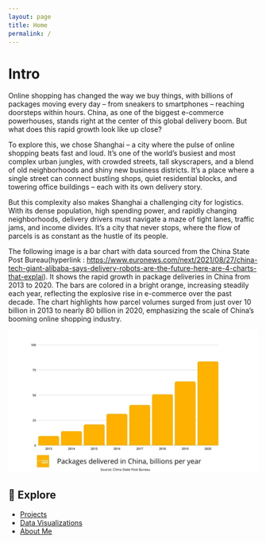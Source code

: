 ```yaml
---
layout: page
title: Home
permalink: /
---
```


# Intro 
Online shopping has changed the way we buy things, with billions of packages moving every day – from sneakers to smartphones – reaching doorsteps within hours. China, as one of the biggest e-commerce powerhouses, stands right at the center of this global delivery boom. But what does this rapid growth look like up close?

To explore this, we chose Shanghai – a city where the pulse of online shopping beats fast and loud. It’s one of the world’s busiest and most complex urban jungles, with crowded streets, tall skyscrapers, and a blend of old neighborhoods and shiny new business districts. It’s a place where a single street can connect bustling shops, quiet residential blocks, and towering office buildings – each with its own delivery story.

But this complexity also makes Shanghai a challenging city for logistics. With its dense population, high spending power, and rapidly changing neighborhoods, delivery drivers must navigate a maze of tight lanes, traffic jams, and income divides. It’s a city that never stops, where the flow of parcels is as constant as the hustle of its people.


The following image is a bar chart with data sourced from the China State Post Bureau(hyperlink : https://www.euronews.com/next/2021/08/27/china-tech-giant-alibaba-says-delivery-robots-are-the-future-here-are-4-charts-that-explai). It shows the rapid growth in package deliveries in China from 2013 to 2020. The bars are colored in a bright orange, increasing steadily each year, reflecting the explosive rise in e-commerce over the past decade. The chart highlights how parcel volumes surged from just over 10 billion in 2013 to nearly 80 billion in 2020, emphasizing the scale of China’s booming online shopping industry.


![Plot 1](/assets/images/intro.jpg)

## 🔗 Explore

- [Projects](/projects/)
- [Data Visualizations](/data-viz/)
- [About Me](/about/)
